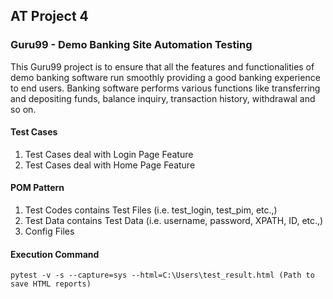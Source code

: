 ## AT Project 4
### Guru99 - Demo Banking Site Automation Testing
This Guru99 project is to ensure that all the features and functionalities of demo banking software run smoothly providing a good banking experience to end users. Banking software performs various functions like transferring and depositing funds, balance inquiry, transaction history, withdrawal and so on.

#### Test Cases
1. Test Cases deal with Login Page Feature
2. Test Cases deal with Home Page Feature

#### POM Pattern
1. Test Codes contains Test Files (i.e. test_login, test_pim, etc.,)
2. Test Data contains Test Data (i.e. username, password, XPATH, ID, etc.,)
3. Config Files

#### Execution Command
```
pytest -v -s --capture=sys --html=C:\Users\test_result.html (Path to save HTML reports)
```

